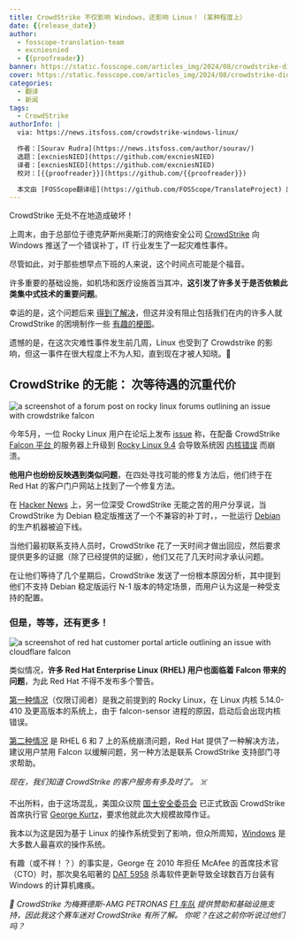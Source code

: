 ```yaml
---
title: CrowdStrike 不仅影响 Windows，还影响 Linux！ (某种程度上）
date: {{release_date}}
author:
  - fosscope-translation-team
  - excniesnied
  - {{proofreader}}
banner: https://static.fosscope.com/articles_img/2024/08/crowdstrike-didn't-just-affect-windows-but-linux-too-kind-of/crowdstrike-affects-linux-users.webp
cover: https://static.fosscope.com/articles_img/2024/08/crowdstrike-didn't-just-affect-windows-but-linux-too-kind-of/crowdstrike-affects-linux-users.webp
categories:
  - 翻译
  - 新闻
tags: 
  - CrowdStrike
authorInfo: |
  via: https://news.itsfoss.com/crowdstrike-windows-linux/

  作者：[Sourav Rudra](https://news.itsfoss.com/author/sourav/)
  选题：[excniesNIED](https://github.com/excniesNIED)
  译者：[excniesNIED](https://github.com/excniesNIED)
  校对：[{{proofreader}}](https://github.com/{{proofreader}})

  本文由 [FOSScope翻译组](https://github.com/FOSScope/TranslateProject) 原创编译，[开源观察](https://fosscope.com/) 荣誉推出
---
```


CrowdStrike 无处不在地造成破坏！

<!-- more -->

上周末，由于总部位于德克萨斯州奥斯汀的网络安全公司 [CrowdStrike](https://www.crowdstrike.com/) 向 Windows 推送了一个错误补丁，IT 行业发生了一起灾难性事件。

尽管如此，对于那些想早点下班的人来说，这个时间点可能是个福音。

许多重要的基础设施，如机场和医疗设施首当其冲，**这引发了许多关于是否依赖此类集中式技术的重要问题**。

幸运的是，这个问题后来 [得到了解决](https://www.crowdstrike.com/falcon-content-update-remediation-and-guidance-hub/)，但这并没有阻止包括我们在内的许多人就 CrowdStrike 的困境制作一些 [有趣的梗图](https://x.com/itsfoss2/status/1814314761254838419)。 

遗憾的是，在这次灾难性事件发生前几周，Linux 也受到了 Crowdstrike 的影响，但这一事件在很大程度上不为人知，直到现在才被人知晓。🫤

## CrowdStrike 的无能： 次等待遇的沉重代价

![a screenshot of a forum post on rocky linux forums outlining an issue with crowdstrike falcon](https://static.fosscope.com/articles_img/2024/08/crowdstrike-didn't-just-affect-windows-but-linux-too-kind-of/CrowdStrike_Linux_Booboo_a.webp)

今年5月，一位 Rocky Linux 用户在论坛上发布 [issue](https://forums.rockylinux.org/t/crowdstrike-freezing-rockylinux-after-9-4-upgrade/14041) 称，在配备 CrowdStrike [Falcon 平台 ](https://www.crowdstrike.com/platform/) 的服务器上升级到 [Rocky Linux 9.4](https://rockylinux.org/news/rocky-linux-9-4-ga-release) 会导致系统因 [内核错误](https://en.wikipedia.org/wiki/Kernel_panic) 而崩溃。

**他用户也纷纷反映遇到类似问题**，在四处寻找可能的修复方法后，他们终于在 Red Hat 的客户门户网站上找到了一个修复方法。

在 [Hacker News](https://news.ycombinator.com/item?id=41005936&) 上，另一位深受 CrowdStrike 无能之苦的用户分享说，当 CrowdStrike 为 Debian 稳定版推送了一个不兼容的补丁时，，一批运行 [Debian](https://www.debian.org/) 的生产机器被迫下线。

当他们最初联系支持人员时，CrowdStrike 花了一天时间才做出回应，然后要求提供更多的证据（除了已经提供的证据），他们又花了几天时间才承认问题。 

在让他们等待了几个星期后，CrowdStrike 发送了一份根本原因分析，其中提到他们不支持 Debian 稳定版运行 N-1 版本的特定场景，而用户认为这是一种受支持的配置。

### **但是，等等，还有更多！**

![a screenshot of red hat customer portal article outlining an issue with cloudflare falcon](https://static.fosscope.com/articles_img/2024/08/crowdstrike-didn't-just-affect-windows-but-linux-too-kind-of/CrowdStrike_Linux_Booboo_b.webp)

类似情况，**许多 Red Hat Enterprise Linux (RHEL) 用户也面临着 Falcon 带来的问题**，为此 Red Hat 不得不发布多个警告。

[第一种情况](https://access.redhat.com/solutions/7068083)（仅限订阅者）是我之前提到的 Rocky Linux，在 Linux 内核 5.14.0-410 及更高版本的系统上，由于 falcon-sensor 进程的原因，启动后会出现内核错误。

[第二种情况](https://access.redhat.com/solutions/6971903) 是 RHEL 6 和 7 上的系统崩溃问题，Red Hat 提供了一种解决方法，建议用户禁用 Falcon 以缓解问题，另一种方法是联系 CrowdStrike 支持部门寻求帮助。

*现在，我们知道 CrowdStrike 的客户服务有多及时了。 ☠️*

不出所料，由于这场混乱，美国众议院 [国土安全委员会](https://homeland.house.gov/) 已正式致函 CrowdStrike 首席执行官 [George Kurtz](https://www.linkedin.com/in/georgekurtz)，要求他就此次大规模故障作证。

我本以为这是因为基于 Linux 的操作系统受到了影响，但众所周知，[Windows](https://www.microsoft.com/en-us/windows/) 是大多数人最喜欢的操作系统。

有趣（或不祥！？）的事实是，George 在 2010 年担任 McAfee 的首席技术官（CTO）时，那次臭名昭著的 [DAT 5958](https://en.wikipedia.org/wiki/McAfee#DAT_5958_update) 杀毒软件更新导致全球数百万台装有 Windows 的计算机瘫痪。

*💬 CrowdStrike 为梅赛德斯-AMG PETRONAS [F1 车队](https://www.mercedesamgf1.com/) 提供赞助和基础设施支持，因此我这个赛车迷对 CrowdStrike 有所了解。 你呢？在这之前你听说过他们吗？*
